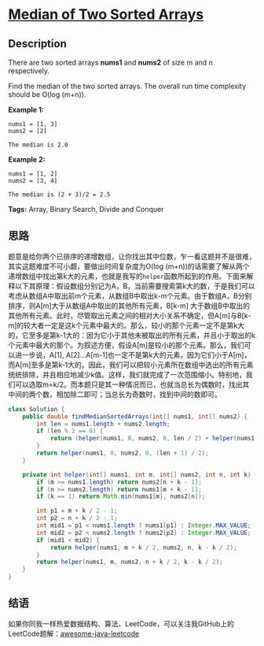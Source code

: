 # [Median of Two Sorted Arrays][title]

## Description

There are two sorted arrays **nums1** and **nums2** of size m and n respectively.

Find the median of the two sorted arrays. The overall run time complexity should be O(log (m+n)).

**Example 1:**

```
nums1 = [1, 3]
nums2 = [2]

The median is 2.0
```

**Example 2:**

```
nums1 = [1, 2]
nums2 = [3, 4]

The median is (2 + 3)/2 = 2.5
```

**Tags:** Array, Binary Search, Divide and Conquer


## 思路

题意是给你两个已排序的递增数组，让你找出其中位数，乍一看这题并不是很难，其实这题难度不可小觑，要做出时间复杂度为O(log (m+n))的话需要了解从两个递增数组中找出第k大的元素，也就是我写的`helper`函数所起到的作用。下面来解释以下其原理：假设数组分别记为A，B，当前需要搜索第k大的数，于是我们可以考虑从数组A中取出前m个元素，从数组B中取出k-m个元素。由于数组A，B分别排序，则A[m]大于从数组A中取出的其他所有元素，B[k-m] 大于数组B中取出的其他所有元素。此时，尽管取出元素之间的相对大小关系不确定，但A[m]与B[k-m]的较大者一定是这k个元素中最大的。那么，较小的那个元素一定不是第k大的，它至多是第k-1大的：因为它小于其他未被取出的所有元素，并且小于取出的k个元素中最大的那个。为叙述方便，假设A[m]是较小的那个元素。那么，我们可以进一步说，A[1], A[2]…A[m-1]也一定不是第k大的元素，因为它们小于A[m]，而A[m]至多是第k-1大的。因此，我们可以把较小元素所在数组中选出的所有元素统统排除，并且相应地减少k值。这样，我们就完成了一次范围缩小。特别地，我们可以选取m=k/2。而本题只是其一种情况而已，也就当总长为偶数时，找出其中间的两个数，相加除二即可；当总长为奇数时，找到中间的数即可。

```java
class Solution {
    public double findMedianSortedArrays(int[] nums1, int[] nums2) {
        int len = nums1.length + nums2.length;
        if (len % 2 == 0) {
            return (helper(nums1, 0, nums2, 0, len / 2) + helper(nums1, 0, nums2, 0, len / 2 + 1)) / 2.0;
        }
        return helper(nums1, 0, nums2, 0, (len + 1) / 2);
    }

    private int helper(int[] nums1, int m, int[] nums2, int n, int k) {
        if (m >= nums1.length) return nums2[n + k - 1];
        if (n >= nums2.length) return nums1[m + k - 1];
        if (k == 1) return Math.min(nums1[m], nums2[n]);

        int p1 = m + k / 2 - 1;
        int p2 = n + k / 2 - 1;
        int mid1 = p1 < nums1.length ? nums1[p1] : Integer.MAX_VALUE;
        int mid2 = p2 < nums2.length ? nums2[p2] : Integer.MAX_VALUE;
        if (mid1 < mid2) {
            return helper(nums1, m + k / 2, nums2, n, k - k / 2);
        }
        return helper(nums1, m, nums2, n + k / 2, k - k / 2);
    }
}
```


## 结语

如果你同我一样热爱数据结构、算法、LeetCode，可以关注我GitHub上的LeetCode题解：[awesome-java-leetcode][ajl]



[title]: https://leetcode.com/problems/median-of-two-sorted-arrays
[ajl]: https://github.com/Blankj/awesome-java-leetcode
